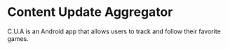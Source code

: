 # Content Update Aggregator
C.U.A is an Android app that allows users to track and follow their favorite games. 
